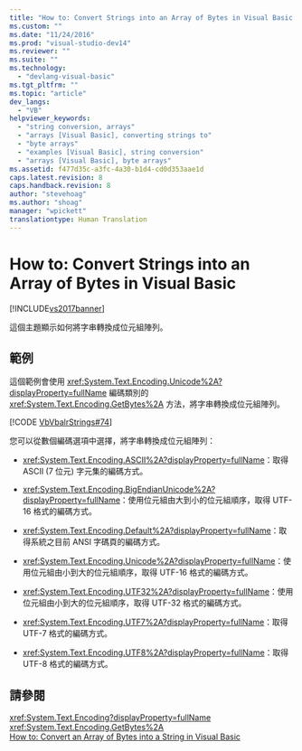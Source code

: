 ```yaml
---
title: "How to: Convert Strings into an Array of Bytes in Visual Basic | Microsoft Docs"
ms.custom: ""
ms.date: "11/24/2016"
ms.prod: "visual-studio-dev14"
ms.reviewer: ""
ms.suite: ""
ms.technology: 
  - "devlang-visual-basic"
ms.tgt_pltfrm: ""
ms.topic: "article"
dev_langs: 
  - "VB"
helpviewer_keywords: 
  - "string conversion, arrays"
  - "arrays [Visual Basic], converting strings to"
  - "byte arrays"
  - "examples [Visual Basic], string conversion"
  - "arrays [Visual Basic], byte arrays"
ms.assetid: f477d35c-a3fc-4a30-b1d4-cd0d353aae1d
caps.latest.revision: 8
caps.handback.revision: 8
author: "stevehoag"
ms.author: "shoag"
manager: "wpickett"
translationtype: Human Translation
---
```

# How to: Convert Strings into an Array of Bytes in Visual Basic
[!INCLUDE[vs2017banner](../../../../csharp/includes/vs2017banner.md)]

這個主題顯示如何將字串轉換成位元組陣列。  
  
## 範例  
 這個範例會使用 <xref:System.Text.Encoding.Unicode%2A?displayProperty=fullName> 編碼類別的 <xref:System.Text.Encoding.GetBytes%2A> 方法，將字串轉換成位元組陣列。  
  
 [!CODE [VbVbalrStrings#74](../CodeSnippet/VS_Snippets_VBCSharp/VbVbalrStrings#74)]  
  
 您可以從數個編碼選項中選擇，將字串轉換成位元組陣列：  
  
-   <xref:System.Text.Encoding.ASCII%2A?displayProperty=fullName>：取得 ASCII \(7 位元\) 字元集的編碼方式。  
  
-   <xref:System.Text.Encoding.BigEndianUnicode%2A?displayProperty=fullName>：使用位元組由大到小的位元組順序，取得 UTF\-16 格式的編碼方式。  
  
-   <xref:System.Text.Encoding.Default%2A?displayProperty=fullName>：取得系統之目前 ANSI 字碼頁的編碼方式。  
  
-   <xref:System.Text.Encoding.Unicode%2A?displayProperty=fullName>：使用位元組由小到大的位元組順序，取得 UTF\-16 格式的編碼方式。  
  
-   <xref:System.Text.Encoding.UTF32%2A?displayProperty=fullName>：使用位元組由小到大的位元組順序，取得 UTF\-32 格式的編碼方式。  
  
-   <xref:System.Text.Encoding.UTF7%2A?displayProperty=fullName>：取得 UTF\-7 格式的編碼方式。  
  
-   <xref:System.Text.Encoding.UTF8%2A?displayProperty=fullName>：取得 UTF\-8 格式的編碼方式。  
  
## 請參閱  
 <xref:System.Text.Encoding?displayProperty=fullName>   
 <xref:System.Text.Encoding.GetBytes%2A>   
 [How to: Convert an Array of Bytes into a String in Visual Basic](../../../../visual-basic/programming-guide/language-features/strings/how-to-convert-an-array-of-bytes-into-a-string.md)